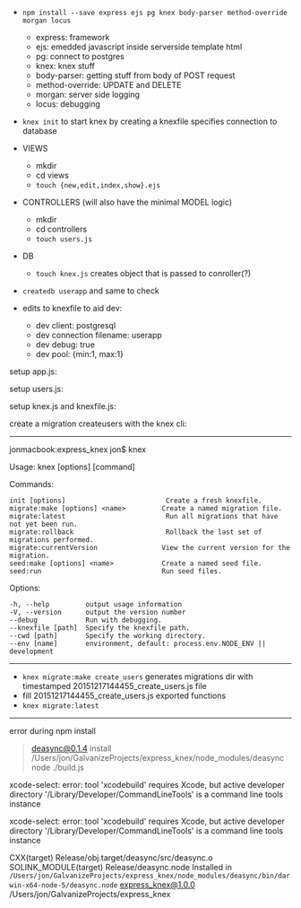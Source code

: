 * `npm install --save express ejs pg knex body-parser method-override morgan locus`
	* express: framework 
	* ejs: emedded javascript inside serverside template html
	* pg: connect to postgres
	* knex: knex stuff
	* body-parser: getting stuff from body of POST request
	* method-override: UPDATE and DELETE
	* morgan: server side logging 
	* locus: debugging

* `knex init` to start knex by creating a knexfile specifies connection to database

* VIEWS
	* mkdir
	* cd views
	* `touch {new,edit,index,show}.ejs`
* CONTROLLERS (will also have the minimal MODEL logic)
	* mkdir
	* cd controllers
	* `touch users.js`
* DB
	* `touch knex.js` creates object that is passed to conroller(?)

* `createdb userapp` and same to check 
* edits to knexfile to aid dev:
	* dev client: postgresql
	* dev connection filename: userapp
	* dev debug: true
	* dev pool: {min:1, max:1}

setup app.js:

setup users.js:

setup knex.js and knexfile.js:

create a migration createusers with the knex cli:
_________________________________
jonmacbook:express_knex jon$ knex

  Usage: knex [options] [command]

  Commands:

    init [options]                         Create a fresh knexfile.
    migrate:make [options] <name>         Create a named migration file.
    migrate:latest                         Run all migrations that have not yet been run.
    migrate:rollback                       Rollback the last set of migrations performed.
    migrate:currentVersion                View the current version for the migration.
    seed:make [options] <name>            Create a named seed file.
    seed:run                              Run seed files.

  Options:

    -h, --help         output usage information
    -V, --version      output the version number
    --debug            Run with debugging.
    --knexfile [path]  Specify the knexfile path.
    --cwd [path]       Specify the working directory.
    --env [name]       environment, default: process.env.NODE_ENV || development
_________________________________

* `knex migrate:make create_users` generates migrations dir with timestamped 20151217144455_create_users.js file
* fill 20151217144455_create_users.js exported functions
* `knex migrate:latest`




____________________________________________________________
error during npm install
> deasync@0.1.4 install /Users/jon/GalvanizeProjects/express_knex/node_modules/deasync
> node ./build.js

xcode-select: error: tool 'xcodebuild' requires Xcode, but active developer directory '/Library/Developer/CommandLineTools' is a command line tools instance

xcode-select: error: tool 'xcodebuild' requires Xcode, but active developer directory '/Library/Developer/CommandLineTools' is a command line tools instance

  CXX(target) Release/obj.target/deasync/src/deasync.o
  SOLINK_MODULE(target) Release/deasync.node
Installed in `/Users/jon/GalvanizeProjects/express_knex/node_modules/deasync/bin/darwin-x64-node-5/deasync.node`
express_knex@1.0.0 /Users/jon/GalvanizeProjects/express_knex
